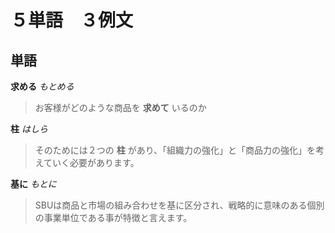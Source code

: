 # ５単語　３例文

## 単語

**求める** *もとめる*

> お客様がどのような商品を **求めて** いるのか

**柱** *はしら*

> そのためには２つの **柱** があり、「組織力の強化」と「商品力の強化」を考えていく必要があります。

**基に** *もとに*

> SBUは商品と市場の組み合わせを基に区分され、戦略的に意味のある個別の事業単位である事が特徴と言えます。

